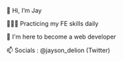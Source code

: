 👋 Hi, I’m Jay

👨🏽‍💻 Practicing my FE skills daily

🎯 I'm here to become a web developer

📫 Socials : @jayson_delion (Twitter)

<!---
JayDe-FR/JayDe-FR is a ✨ special ✨ repository because its `README.md` (this file) appears on your GitHub profile.
You can click the Preview link to take a look at your changes.
--->
